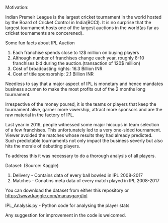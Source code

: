 Motivation: 

Indian Premeir League is the largest cricket tournament in the world hosted by the Board of Cricket Control in India(BCCI).
It is no surprise that the largest tournament hosts one of the largest auctions in the world(as far as cricket tournaments
are concerened).

Some fun facts about IPL Auction
1. Each franchise spends close to 12$ million on buying players
2. Although number of franchises change each year, roughly 8-10 franchises bid during the auction.(transaction of 120$ million)
3. Cost of broadcasting rights: 16.3 Billion INR
4. Cost of title sponsorship: 2.1 Billion INR

Needless to say that a major aspect of IPL is monetary and hence mandates business acumen to make the 
most profits out of the 2 months long tournament.

Irrespective of the money poured, it is the teams or players that keep the tournament alive, garner more viwership,
attract more sponsors and are the raw material in the factory of IPL.

Last year in 2019, people witnessed some major hiccups in team selection of a few franchises. This unfortunately led to a very 
one-sided tournament. Viewer avoided the matches whose results they had already predicted. Such predictable tournaments not only
impact the business severly but also hits the morale of debutting players.

To address this it was necessary to do a thorough analysis of all players. 

Dataset: (Source: Kaggle)
1. Delivery - Contains data of every ball bowled in IPL 2008-2017
2. Matches - Conatins meta data of every match played in IPL 2008-2017

You can download the dataset from either this repository or https://www.kaggle.com/manasgarg/ipl

IPL_Analysis.py - Python code for analysing the player stats


Any suggestion for improvement in the code is welcomed.

